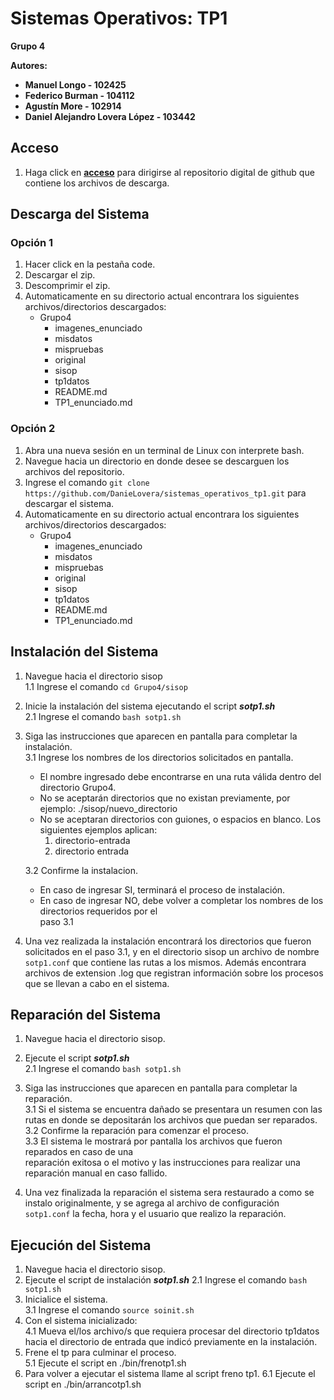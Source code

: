 # Sistemas Operativos: TP1 #  
**Grupo 4**  
  
**Autores:**  
- **Manuel Longo - 102425** 
- **Federico Burman - 104112**   
- **Agustín More - 102914**  
- **Daniel Alejandro Lovera López - 103442**

## Acceso ##
1. Haga click en **[acceso](https://github.com/DanieLovera/sistemas_operativos_tp1)** para dirigirse al repositorio digital de github que contiene los archivos de descarga.  

## Descarga del Sistema ##
  
### Opción 1 ###
1. Hacer click en la pestaña code.
2. Descargar el zip.
3. Descomprimir el zip.
4. Automaticamente en su directorio actual encontrara los siguientes archivos/directorios descargados:  
    - Grupo4
        - imagenes_enunciado
        - misdatos
        - mispruebas
        - original
        - sisop
        - tp1datos
        - README.md
        - TP1_enunciado.md
  
### Opción 2 ###
1. Abra una nueva sesión en un terminal de Linux con interprete bash.
2. Navegue hacia un directorio en donde desee se descarguen los archivos del repositorio.
3. Ingrese el comando ```git clone https://github.com/DanieLovera/sistemas_operativos_tp1.git``` para descargar el sistema.
4. Automaticamente en su directorio actual encontrara los siguientes archivos/directorios descargados:  
    - Grupo4
        - imagenes_enunciado
        - misdatos
        - mispruebas
        - original
        - sisop
        - tp1datos
        - README.md
        - TP1_enunciado.md

## Instalación del Sistema ##
1. Navegue hacia el directorio sisop  
    1.1 Ingrese el comando ```cd Grupo4/sisop```
2. Inicie la instalación del sistema ejecutando el script ***sotp1.sh***  
    2.1 Ingrese el comando ```bash sotp1.sh```
3. Siga las instrucciones que aparecen en pantalla para completar la instalación.  
    3.1 Ingrese los nombres de los directorios solicitados en pantalla.  
  
      - El nombre ingresado debe encontrarse en una ruta válida dentro del directorio Grupo4.  
      - No se aceptarán directorios que no existan previamente, por ejemplo: ./sisop/nuevo_directorio
      - No se aceptaran directorios con guiones, o espacios en blanco. Los siguientes ejemplos aplican:
        1. directorio-entrada
        2. directorio entrada  
  
    3.2 Confirme la instalacion.  
      - En caso de ingresar SI, terminará el proceso de instalación.  
      - En caso de ingresar NO, debe volver a completar los nombres de los directorios requeridos por el  
        paso 3.1  
4. Una vez realizada la instalación encontrará los directorios que fueron solicitados en el paso 3.1, y
   en el directorio sisop un archivo de nombre ```sotp1.conf``` que contiene las rutas a los mismos. Además encontrara archivos de extension .log que
   registran información sobre los procesos que se llevan a cabo en el sistema.
   
## Reparación del Sistema ##  
1. Navegue hacia el directorio sisop.
2. Ejecute el script ***sotp1.sh***  
    2.1 Ingrese el comando ```bash sotp1.sh```
3. Siga las instrucciones que aparecen en pantalla para completar la reparación.  
    3.1 Si el sistema se encuentra dañado se presentara un resumen con las rutas en donde se depositarán los archivos que puedan ser reparados.  
    3.2 Confirme la reparación para comenzar el proceso.  
    3.3 El sistema le mostrará por pantalla los archivos que fueron reparados en caso de una  
        reparación exitosa o el motivo y las instrucciones para realizar una reparación manual en caso fallido.  
   
4. Una vez finalizada la reparación el sistema sera restaurado a como se instalo originalmente, y se
   agrega al archivo de configuración ```sotp1.conf``` la fecha, hora y el usuario que realizo la reparación.  

## Ejecución del Sistema ##
1. Navegue hacia el directorio sisop.
2. Ejecute el script de instalación ***sotp1.sh***
  2.1 Ingrese el comando ```bash sotp1.sh```
3. Inicialice el sistema.  
  3.1 Ingrese el comando ```source soinit.sh```
4. Con el sistema inicializado:  
  4.1 Mueva el/los archivo/s que requiera procesar del directorio tp1datos hacia el directorio
      de entrada que indicó previamente en la instalación.
5. Frene el tp para culminar el proceso.  
  5.1 Ejecute el script en ./bin/frenotp1.sh
6. Para volver a ejecutar el sistema llame al script freno tp1.
  6.1 Ejecute el script en ./bin/arrancotp1.sh
